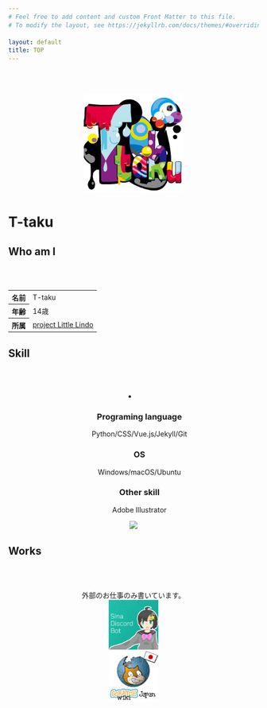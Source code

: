 ```yaml
---
# Feel free to add content and custom Front Matter to this file.
# To modify the layout, see https://jekyllrb.com/docs/themes/#overriding-theme-defaults

layout: default
title: TOP
---
```

<br><br>

<center>
<img src="img/T-taku.png" alt = "アイコン" width= "200">
</center>

# T-taku

<center>
<div class="inline"><a href="https://github.com/T-taku"><i class="fab fa-github"></i></a></div>
<div class="inline"><a href="https://twitter.com/T_taku0427"><i class="fab fa-twitter"></i></a></div>
<div class="inline"><a href="https://t-taku.jp/"><i class="far fa-window-maximize"></i></a></div>
</center>

## Who am I
<br><br>
<center>
<table>
  <tr>
  <th>名前</th>
    <td>T-taku</td>
  </tr>
  <tr>
  <th>年齢</th>
    <td>14歳</td>
  </tr>
  <tr>
  <th>所属</th>
    <td><a href="https://littlelindo.jp/">project Little Lindo</a></td>
  </tr>
</table>
</center>

## Skill
<br><br>
<center>
<li>
<ul><h3>Programing language</h3> Python/CSS/Vue.js/Jekyll/Git</ul>
<ul><h3>OS</h3> Windows/macOS/Ubuntu</ul>
<ul><h3>Other skill</h3> Adobe Illustrator</ul>
</li>
<img src="https://grass-graph.moshimo.works/images/T-taku.png" class="grass">
</center>

## Works
<br><br>
<center>
外部のお仕事のみ書いています。<br>
<div class="inline-2"><a href="https://sina-chan-d.com" class="n-a"><img src="img/sina.png" alt = "Sina-chan" width= "100"></a></div>
<div class="inline-2"><a href="https://ja.scratch-wiki.info" class="n-a"><img src="img/Wiki.png" alt = "Japanese Scratch-Wiki" width= "100"></a></div>
